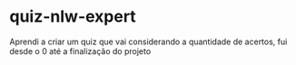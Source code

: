 # quiz-nlw-expert
Aprendi a criar um quiz que vai considerando a quantidade de acertos, fui desde o 0 até a finalização do projeto
